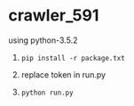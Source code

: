 # crawler_591
using python-3.5.2

1. `pip install -r package.txt`

2. replace token in run.py

3. `python run.py`
